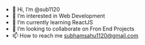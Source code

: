 - 👋 Hi, I’m @sub1120
- 👀 I’m interested in Web Development
- 🌱 I’m currently learning ReactJS
- 💞️ I’m looking to collaborate on Fron End Projects
- 📫 How to reach me subhamsahu1120@gmail.com

<!---
sub1120/sub1120 is a ✨ special ✨ repository because its `README.md` (this file) appears on your GitHub profile.
You can click the Preview link to take a look at your changes.
--->
